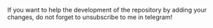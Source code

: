 If you want to help the development of the repository by adding your changes, do not forget to unsubscribe to me in telegram!
